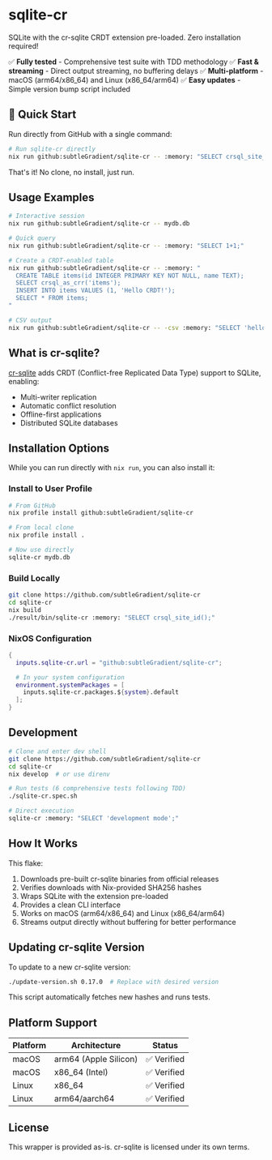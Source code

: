# sqlite-cr

SQLite with the cr-sqlite CRDT extension pre-loaded. Zero installation required!

✅ **Fully tested** - Comprehensive test suite with TDD methodology
✅ **Fast & streaming** - Direct output streaming, no buffering delays
✅ **Multi-platform** - macOS (arm64/x86_64) and Linux (x86_64/arm64)
✅ **Easy updates** - Simple version bump script included

## 🚀 Quick Start

Run directly from GitHub with a single command:

```bash
# Run sqlite-cr directly
nix run github:subtleGradient/sqlite-cr -- :memory: "SELECT crsql_site_id();"
```

That's it! No clone, no install, just run.

## Usage Examples

```bash
# Interactive session
nix run github:subtleGradient/sqlite-cr -- mydb.db

# Quick query
nix run github:subtleGradient/sqlite-cr -- :memory: "SELECT 1+1;"

# Create a CRDT-enabled table
nix run github:subtleGradient/sqlite-cr -- :memory: "
  CREATE TABLE items(id INTEGER PRIMARY KEY NOT NULL, name TEXT);
  SELECT crsql_as_crr('items');
  INSERT INTO items VALUES (1, 'Hello CRDT!');
  SELECT * FROM items;
"

# CSV output
nix run github:subtleGradient/sqlite-cr -- -csv :memory: "SELECT 'hello' as greeting, 42 as answer;"
```

## What is cr-sqlite?

[cr-sqlite](https://github.com/vlcn-io/cr-sqlite) adds CRDT (Conflict-free Replicated Data Type) support to SQLite, enabling:
- Multi-writer replication
- Automatic conflict resolution
- Offline-first applications
- Distributed SQLite databases

## Installation Options

While you can run directly with `nix run`, you can also install it:

### Install to User Profile
```bash
# From GitHub
nix profile install github:subtleGradient/sqlite-cr

# From local clone
nix profile install .

# Now use directly
sqlite-cr mydb.db
```

### Build Locally
```bash
git clone https://github.com/subtleGradient/sqlite-cr
cd sqlite-cr
nix build
./result/bin/sqlite-cr :memory: "SELECT crsql_site_id();"
```

### NixOS Configuration
```nix
{
  inputs.sqlite-cr.url = "github:subtleGradient/sqlite-cr";

  # In your system configuration
  environment.systemPackages = [
    inputs.sqlite-cr.packages.${system}.default
  ];
}
```

## Development

```bash
# Clone and enter dev shell
git clone https://github.com/subtleGradient/sqlite-cr
cd sqlite-cr
nix develop  # or use direnv

# Run tests (6 comprehensive tests following TDD)
./sqlite-cr.spec.sh

# Direct execution
sqlite-cr :memory: "SELECT 'development mode';"
```

## How It Works

This flake:
1. Downloads pre-built cr-sqlite binaries from official releases
2. Verifies downloads with Nix-provided SHA256 hashes
3. Wraps SQLite with the extension pre-loaded
4. Provides a clean CLI interface
5. Works on macOS (arm64/x86_64) and Linux (x86_64/arm64)
6. Streams output directly without buffering for better performance

## Updating cr-sqlite Version

To update to a new cr-sqlite version:
```bash
./update-version.sh 0.17.0  # Replace with desired version
```

This script automatically fetches new hashes and runs tests.

## Platform Support

| Platform | Architecture | Status |
|----------|--------------|---------|
| macOS    | arm64 (Apple Silicon) | ✅ Verified |
| macOS    | x86_64 (Intel) | ✅ Verified |
| Linux    | x86_64 | ✅ Verified |
| Linux    | arm64/aarch64 | ✅ Verified |

## License

This wrapper is provided as-is. cr-sqlite is licensed under its own terms.
